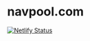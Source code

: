 # navpool.com

[![Netlify Status](https://api.netlify.com/api/v1/badges/9566c590-d0a5-4fa5-bbc8-c76abbe6c33b/deploy-status)](https://app.netlify.com/sites/serene-ramanujan-5436f9/deploys)